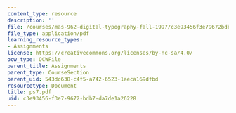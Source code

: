 ```yaml
---
content_type: resource
description: ''
file: /courses/mas-962-digital-typography-fall-1997/c3e93456f3e79672bdb7da7de1a26228_ps7.pdf
file_type: application/pdf
learning_resource_types:
- Assignments
license: https://creativecommons.org/licenses/by-nc-sa/4.0/
ocw_type: OCWFile
parent_title: Assignments
parent_type: CourseSection
parent_uid: 543dc638-c4f5-a742-6523-1aeca169dfbd
resourcetype: Document
title: ps7.pdf
uid: c3e93456-f3e7-9672-bdb7-da7de1a26228
---
```

